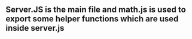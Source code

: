 ## Server.JS is the main file and math.js is used to export some helper functions which are used inside server.js